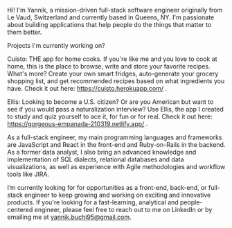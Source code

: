 Hi! I'm Yannik, a mission-driven full-stack software engineer originally from Le Vaud, Switzerland and currently based in Queens, NY. I'm passionate about building applications that help people do the things that matter to them better. 

Projects I'm currently working on?

Cuisto: THE app for home cooks. If you're like me and you love to cook at home, this is the place to  browse, write and store your favorite recipes. What's more? Create your own smart fridges, auto-generate your grocery shopping list, and get recommended recipes based on what ingredients you have. Check it out here: https://cuisto.herokuapp.com/ .

Ellis: Looking to become a U.S. citizen? Or are you American but want to see if you would pass a naturalization interview? Use Ellis, the app I created to study and quiz yourself to ace it, for fun or for real. Check it out here: https://gorgeous-empanada-210319.netlify.app/ . 

As a full-stack engineer, my main programming languages  and frameworks are JavaScript and React in the front-end and Ruby-on-Rails in the backend. As a former data analyst, I also bring an advanced knowledge and implementation  of SQL dialects, relational databases and data visualizations, as well as experience with Agile methodologies and workflow tools like JIRA. 

I’m currently looking for for opportunities as a front-end, back-end, or full-stack engineer to keep growing and working on exciting and innovative products. If you're looking for a fast-learning, analytical and people-centered engineer, please feel free to reach out to me on LinkedIn or by emailing me at yannik.buchi95@gmail.com.

<!---
ybuchi/ybuchi is a ✨ special ✨ repository because its `README.md` (this file) appears on your GitHub profile.
You can click the Preview link to take a look at your changes.
--->
